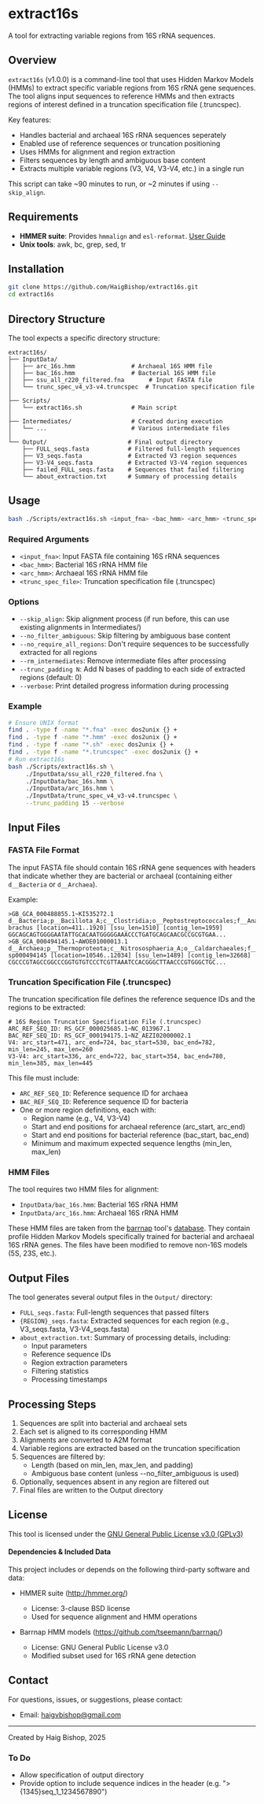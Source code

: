 # extract16s 

A tool for extracting variable regions from 16S rRNA sequences.

## Overview

`extract16s` (v1.0.0) is a command-line tool that uses Hidden Markov Models (HMMs) to extract specific variable regions from 16S rRNA gene sequences. The tool aligns input sequences to reference HMMs and then extracts regions of interest defined in a truncation specification file (.truncspec).

Key features:
- Handles bacterial and archaeal 16S rRNA sequences seperately
- Enabled use of reference sequences or truncation positioning
- Uses HMMs for alignment and region extraction
- Filters sequences by length and ambiguous base content
- Extracts multiple variable regions (V3, V4, V3-V4, etc.) in a single run

This script can take ~90 minutes to run, or ~2 minutes if using `--skip_align`.

## Requirements

- **HMMER suite**: Provides `hmmalign` and `esl-reformat`. [User Guide](http://eddylab.org/software/hmmer/Userguide.pdf)
- **Unix tools**: awk, bc, grep, sed, tr

## Installation

```bash
git clone https://github.com/HaigBishop/extract16s.git
cd extract16s
```

## Directory Structure

The tool expects a specific directory structure:

```
extract16s/
├── InputData/
│   ├── arc_16s.hmm                # Archaeal 16S HMM file
│   ├── bac_16s.hmm                # Bacterial 16S HMM file
│   ├── ssu_all_r220_filtered.fna       # Input FASTA file
│   └── trunc_spec_v4_v3-v4.truncspec  # Truncation specification file
│
├── Scripts/
│   └── extract16s.sh              # Main script
│
├── Intermediates/                 # Created during execution
│   └── ...                        # Various intermediate files
│
└── Output/                       # Final output directory
    ├── FULL_seqs.fasta           # Filtered full-length sequences
    ├── V3_seqs.fasta             # Extracted V3 region sequences
    ├── V3-V4_seqs.fasta          # Extracted V3-V4 region sequences
    ├── failed_FULL_seqs.fasta    # Sequences that failed filtering
    └── about_extraction.txt      # Summary of processing details
```

## Usage

```bash
bash ./Scripts/extract16s.sh <input_fna> <bac_hmm> <arc_hmm> <trunc_spec_file> [options]
```

### Required Arguments

- `<input_fna>`: Input FASTA file containing 16S rRNA sequences
- `<bac_hmm>`: Bacterial 16S rRNA HMM file
- `<arc_hmm>`: Archaeal 16S rRNA HMM file
- `<trunc_spec_file>`: Truncation specification file (.truncspec)

### Options

- `--skip_align`: Skip alignment process (if run before, this can use existing alignments in Intermediates/)
- `--no_filter_ambiguous`: Skip filtering by ambiguous base content
- `--no_require_all_regions`: Don't require sequences to be successfully extracted for all regions
- `--rm_intermediates`: Remove intermediate files after processing
- `--trunc_padding N`: Add N bases of padding to each side of extracted regions (default: 0)
- `--verbose`: Print detailed progress information during processing

### Example

```bash
# Ensure UNIX format
find . -type f -name "*.fna" -exec dos2unix {} +
find . -type f -name "*.hmm" -exec dos2unix {} +
find . -type f -name "*.sh" -exec dos2unix {} +
find . -type f -name "*.truncspec" -exec dos2unix {} +
# Run extract16s
bash ./Scripts/extract16s.sh \
     ./InputData/ssu_all_r220_filtered.fna \
     ./InputData/bac_16s.hmm \
     ./InputData/arc_16s.hmm \
     ./InputData/trunc_spec_v4_v3-v4.truncspec \
     --trunc_padding 15 --verbose
```

## Input Files

### FASTA File Format

The input FASTA file should contain 16S rRNA gene sequences with headers that indicate whether they are bacterial or archaeal (containing either `d__Bacteria` or `d__Archaea`).

Example:
```
>GB_GCA_000488855.1~KI535272.1 d__Bacteria;p__Bacillota_A;c__Clostridia;o__Peptostreptococcales;f__Anaerovoracaceae;g__Gallibacter;s__Gallibacter brachus [location=411..1920] [ssu_len=1510] [contig_len=1959]
GGCAGCAGTGGGGAATATTGCACAATGGGGGAAACCCTGATGCAGCAACGCCGCGTGAA...
>GB_GCA_000494145.1~AWOE01000013.1 d__Archaea;p__Thermoproteota;c__Nitrososphaeria_A;o__Caldarchaeales;f__Calditenuaceae;g__Calditenuis;s__Calditenuis sp000494145 [location=10546..12034] [ssu_len=1489] [contig_len=32668]
CGCCCGTAGCCGGCCCGGTGTGTCCCTCGTTAAATCCACGGGCTTAACCCGTGGGCTGC...
```

### Truncation Specification File (.truncspec)

The truncation specification file defines the reference sequence IDs and the regions to be extracted:

```
# 16S Region Truncation Specification File (.truncspec)
ARC_REF_SEQ_ID: RS_GCF_000025685.1~NC_013967.1
BAC_REF_SEQ_ID: RS_GCF_000194175.1~NZ_AEZI02000002.1
V4: arc_start=471, arc_end=724, bac_start=530, bac_end=782, min_len=245, max_len=260
V3-V4: arc_start=336, arc_end=722, bac_start=354, bac_end=780, min_len=385, max_len=445
```

This file must include:
- `ARC_REF_SEQ_ID`: Reference sequence ID for archaea
- `BAC_REF_SEQ_ID`: Reference sequence ID for bacteria
- One or more region definitions, each with:
  - Region name (e.g., V4, V3-V4)
  - Start and end positions for archaeal reference (arc_start, arc_end)
  - Start and end positions for bacterial reference (bac_start, bac_end)
  - Minimum and maximum expected sequence lengths (min_len, max_len)

### HMM Files

The tool requires two HMM files for alignment:

- `InputData/bac_16s.hmm`: Bacterial 16S rRNA HMM
- `InputData/arc_16s.hmm`: Archaeal 16S rRNA HMM

These HMM files are taken from the [barrnap](https://github.com/tseemann/barrnap/) tool's [database](https://github.com/tseemann/barrnap/blob/master/db/). They contain profile Hidden Markov Models specifically trained for bacterial and archaeal 16S rRNA genes. The files have been modified to remove non-16S models (5S, 23S, etc.).

## Output Files

The tool generates several output files in the `Output/` directory:

- `FULL_seqs.fasta`: Full-length sequences that passed filters
- `{REGION}_seqs.fasta`: Extracted sequences for each region (e.g., V3_seqs.fasta, V3-V4_seqs.fasta)
- `about_extraction.txt`: Summary of processing details, including:
  - Input parameters
  - Reference sequence IDs
  - Region extraction parameters
  - Filtering statistics
  - Processing timestamps

## Processing Steps

1. Sequences are split into bacterial and archaeal sets
2. Each set is aligned to its corresponding HMM
3. Alignments are converted to A2M format
4. Variable regions are extracted based on the truncation specification
5. Sequences are filtered by:
   - Length (based on min_len, max_len, and padding)
   - Ambiguous base content (unless --no_filter_ambiguous is used)
6. Optionally, sequences absent in any region are filtered out
7. Final files are written to the Output directory

## License

This tool is licensed under the [GNU General Public License v3.0 (GPLv3)](https://www.gnu.org/licenses/gpl-3.0.html)

#### Dependencies & Included Data

This project includes or depends on the following third-party software and data:

- HMMER suite (http://hmmer.org/)
  - License: 3-clause BSD license
  - Used for sequence alignment and HMM operations

- Barrnap HMM models (https://github.com/tseemann/barrnap/)
  - License: GNU General Public License v3.0
  - Modified subset used for 16S rRNA gene detection

## Contact

For questions, issues, or suggestions, please contact:
- Email: haigvbishop@gmail.com

---
Created by Haig Bishop, 2025

### To Do
 - Allow specification of output directory
 - Provide option to include sequence indices in the header (e.g. ">{1345}seq_1_1234567890")
